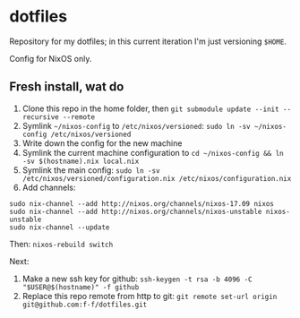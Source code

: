 # dotfiles

Repository for my dotfiles; in this current iteration I'm just versioning `$HOME`.

Config for NixOS only.

## Fresh install, wat do

1. Clone this repo in the home folder, then `git submodule update --init --recursive --remote`
2. Symlink `~/nixos-config` to `/etc/nixos/versioned`: `sudo ln -sv ~/nixos-config /etc/nixos/versioned`
3. Write down the config for the new machine
4. Symlink the current machine configuration to `cd ~/nixos-config && ln -sv $(hostname).nix local.nix`
5. Symlink the main config: `sudo ln -sv /etc/nixos/versioned/configuration.nix /etc/nixos/configuration.nix`
6. Add channels:
 ```
 sudo nix-channel --add http://nixos.org/channels/nixos-17.09 nixos
 sudo nix-channel --add http://nixos.org/channels/nixos-unstable nixos-unstable
 sudo nix-channel --update
 ```

Then: `nixos-rebuild switch`

Next:
1. Make a new ssh key for github: `ssh-keygen -t rsa -b 4096 -C "$USER@$(hostname)" -f github`
2. Replace this repo remote from http to git: `git remote set-url origin git@github.com:f-f/dotfiles.git`
